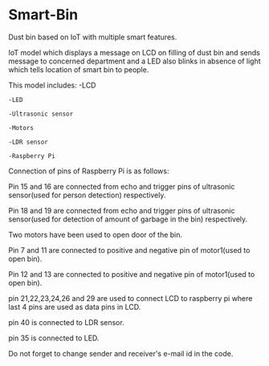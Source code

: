 # Smart-Bin
Dust bin based on IoT with multiple smart features. 

IoT model which displays a message on LCD on filling of dust bin and sends message to concerned department and a LED also blinks in absence of light which tells location of smart bin to people. 


This model includes:
    -LCD
    
    -LED
    
    -Ultrasonic sensor
    
    -Motors
    
    -LDR sensor
    
    -Raspberry Pi


Connection of pins of Raspberry Pi is as follows:


Pin 15 and 16 are connected from echo and trigger pins of ultrasonic sensor(used for person detection) respectively.

Pin 18 and 19 are connected from echo and trigger pins of ultrasonic sensor(used for detection of amount of garbage in the bin) respectively.


Two motors have been used to open door of the bin.


Pin 7 and 11 are connected to positive and negative pin of motor1(used to open bin).

Pin 12 and 13 are connected to positive and negative pin of motor1(used to open bin).

pin 21,22,23,24,26 and 29 are used to connect LCD to raspberry pi where last 4 pins are used as data pins in LCD.

pin 40 is connected to LDR sensor.

pin 35 is  connected to LED.

Do not forget to change sender and receiver's e-mail id in the code.
